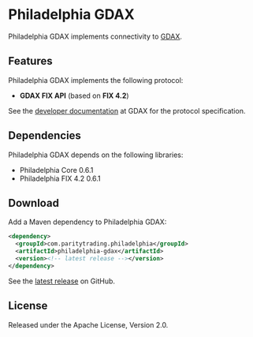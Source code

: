 # Philadelphia GDAX

Philadelphia GDAX implements connectivity to [GDAX](https://gdax.com).

## Features

Philadelphia GDAX implements the following protocol:

- **GDAX FIX API** (based on **FIX 4.2**)

See the [developer documentation][] at GDAX for the protocol specification.

  [developer documentation]: https://docs.gdax.com

## Dependencies

Philadelphia GDAX depends on the following libraries:

- Philadelphia Core 0.6.1
- Philadelphia FIX 4.2 0.6.1

## Download

Add a Maven dependency to Philadelphia GDAX:

```xml
<dependency>
  <groupId>com.paritytrading.philadelphia</groupId>
  <artifactId>philadelphia-gdax</artifactId>
  <version><!-- latest release --></version>
</dependency>
```

See the [latest release][] on GitHub.

  [latest release]: https://github.com/paritytrading/philadelphia-extras/releases/latest

## License

Released under the Apache License, Version 2.0.
